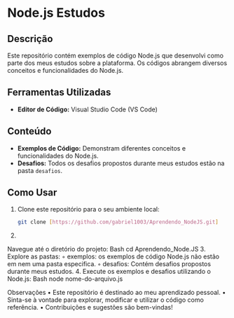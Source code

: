 # Node.js Estudos

## Descrição

Este repositório contém exemplos de código Node.js que desenvolvi como parte dos meus estudos sobre a plataforma. Os códigos abrangem diversos conceitos e funcionalidades do Node.js.

## Ferramentas Utilizadas

* **Editor de Código:** Visual Studio Code (VS Code)

## Conteúdo

* **Exemplos de Código:** Demonstram diferentes conceitos e funcionalidades do Node.js.
* **Desafios:** Todos os desafios propostos durante meus estudos estão na pasta `desafios`.

## Como Usar

1. Clone este repositório para o seu ambiente local:

   ```bash
   git clone [https://github.com/gabriel1003/Aprendendo_NodeJS.git]
2. 
Navegue até o diretório do projeto:
Bash
cd Aprendendo_Node.JS
3. 
Explore as pastas:
◦ exemplos: os exemplos de código Node.js não estão em nem uma pasta especifica.
◦ desafios: Contém desafios propostos durante meus estudos.
4. 
Execute os exemplos e desafios utilizando o Node.js:
Bash
node nome-do-arquivo.js

Observações
• Este repositório é destinado ao meu aprendizado pessoal.
• Sinta-se à vontade para explorar, modificar e utilizar o código como referência.
• Contribuições e sugestões são bem-vindas!